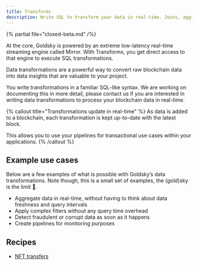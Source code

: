 ```yaml
---
title: Transforms
description: Write SQL to transform your data in real-time. Joins, aggregations, group by - you name it
---
```


{% partial file="closed-beta.md" /%}

At the core, Goldsky is powered by an extreme low-latency real-time streaming engine called Mirror. With Transforms, you get direct access to that engine to execute SQL transformations.

Data transformations are a powerful way to convert raw blockchain data into data insights that are valuable to your project.

You write transformations in a familiar SQL-like syntax. We are working on documenting this in more detail, please contact us if you are interested in writing data transformations to process your blockchain data in real-time.

{% callout title="Transformations update in real-time" %}
As data is added to a blockchain, each transformation is kept up-to-date with the latest block.

This allows you to use your pipelines for transactional use cases within your applications.
{% /callout %}

## Example use cases

Below are a few examples of what is possible with Goldsky’s data transformations. Note though, this is a small set of examples, the (gold)sky is the limit 🙂.

- Aggregate data in real-time, without having to think about data freshness and query intervals
- Apply complex filters without any query time overhead
- Detect fraudulent or corrupt data as soon as it happens
- Create pipelines for monitoring purposes

## Recipes

- [NFT transfers](/recipes/nft-transfers)
